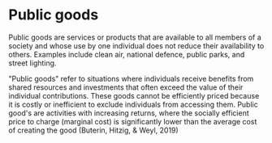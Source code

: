 # Public goods

Public goods are services or products that are available to all members of a society and whose use by one individual does not reduce their availability to others. Examples include clean air, national defence, public parks, and street lighting.

"Public goods" refer to situations where individuals receive benefits from shared resources and investments that often exceed the value of their individual contributions. These goods cannot be efficiently priced because it is costly or inefficient to exclude individuals from accessing them. Public good's are activities with increasing returns, where the socially efficient price to charge (marginal cost) is significantly lower than the average cost of creating the good (Buterin, Hitzig, & Weyl, 2019)
